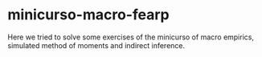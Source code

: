 # minicurso-macro-fearp
Here we tried to solve some exercises of the minicurso of macro empirics, simulated method of moments and indirect inference.
